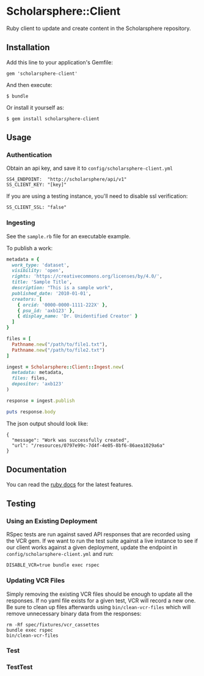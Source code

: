 # Scholarsphere::Client

Ruby client to update and create content in the Scholarsphere repository.

## Installation

Add this line to your application's Gemfile:

    gem 'scholarsphere-client'

And then execute:

    $ bundle

Or install it yourself as:

    $ gem install scholarsphere-client

## Usage

### Authentication

Obtain an api key, and save it to `config/scholarsphere-client.yml`

    SS4_ENDPOINT:  "http://scholarsphere/api/v1"
    SS_CLIENT_KEY: "[key]"

If you are using a testing instance, you'll need to disable ssl verification:
    
    SS_CLIENT_SSL: "false"

### Ingesting

See the `sample.rb` file for an executable example.

To publish a work:

``` ruby
metadata = {
  work_type: 'dataset',
  visibility: 'open',
  rights: 'https://creativecommons.org/licenses/by/4.0/',
  title: 'Sample Title',
  description: "This is a sample work",
  published_date: '2010-01-01',
  creators: [
    { orcid: '0000-0000-1111-222X' },
    { psu_id: 'axb123' },
    { display_name: 'Dr. Unidentified Creator' }
  ]
}

files = [
  Pathname.new("/path/to/file1.txt"),
  Pathname.new("/path/to/file2.txt")
]

ingest = Scholarsphere::Client::Ingest.new(
  metadata: metadata,
  files: files,
  depositor: 'axb123'
)

response = ingest.publish

puts response.body
```

The json output should look like:
    
    { 
      "message": "Work was successfully created",
      "url": "/resources/0797e99c-7d4f-4e05-8bf6-86aea1029a6a"
    }

## Documentation

You can read the [ruby docs](https://www.rubydoc.info/github/psu-libraries/scholarsphere-client/main) for the latest features.

## Testing

### Using an Existing Deployment

RSpec tests are run against saved API responses that are recorded using the VCR gem. If we want to run the test
suite against a live instance to see if our client works against a given deployment, update the endpoint in
`config/scholarsphere-client.yml` and run:

    DISABLE_VCR=true bundle exec rspec

### Updating VCR Files

Simply removing the existing VCR files should be enough to update all the responses. If no yaml file exists for a given
test, VCR will record a new one. Be sure to clean up files afterwards using `bin/clean-vcr-files` which will remove
unnecessary binary data from the responses:

    rm -Rf spec/fixtures/vcr_cassettes
    bundle exec rspec
    bin/clean-vcr-files
### Test
### TestTest
